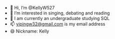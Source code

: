 - 👋 Hi, I’m @KellyW527
- 👀 I’m interested in singing, debating and reading
- 🌱 I am currently an undergraduate studying SQL
- 📫 yipingw32@gmail.com is my email address
- 😄 Nickname: Kelly

<!---
KellyW527/KellyW527 is a ✨ special ✨ repository because its `README.md` (this file) appears on your GitHub profile.
You can click the Preview link to take a look at your changes.
--->
